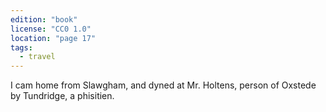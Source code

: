 ```yaml
---
edition: "book"
license: "CC0 1.0"
location: "page 17"
tags:
  - travel
---
```

I cam home from
Slawgham, and dyned at Mr. Holtens, person of Oxstede by
Tundridge, a phisitien.

